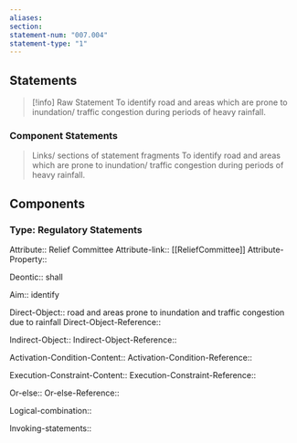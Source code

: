 ```yaml
---
aliases: 
section: 
statement-num: "007.004"
statement-type: "1"
---
```

## Statements 
> [!info] Raw Statement
> To identify road and areas which are prone to inundation/ traffic congestion during periods of heavy rainfall. 
> 

### Component Statements
> Links/ sections of statement fragments 
 To identify road and areas which are prone to inundation/ traffic congestion during periods of heavy rainfall. 

## Components

### Type: Regulatory Statements
Attribute:: Relief Committee
Attribute-link:: [[ReliefCommittee]]
Attribute-Property::

Deontic:: shall

Aim:: identify

Direct-Object:: road and areas prone to inundation and traffic congestion due to rainfall
Direct-Object-Reference:: 

Indirect-Object::
Indirect-Object-Reference::

Activation-Condition-Content::
Activation-Condition-Reference::

Execution-Constraint-Content::
Execution-Constraint-Reference::

Or-else::
Or-else-Reference::

Logical-combination::

Invoking-statements::